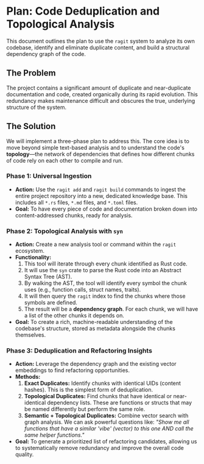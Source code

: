 # Plan: Code Deduplication and Topological Analysis

This document outlines the plan to use the `ragit` system to analyze its own codebase, identify and eliminate duplicate content, and build a structural dependency graph of the code.

## The Problem

The project contains a significant amount of duplicate and near-duplicate documentation and code, created organically during its rapid evolution. This redundancy makes maintenance difficult and obscures the true, underlying structure of the system.

## The Solution

We will implement a three-phase plan to address this. The core idea is to move beyond simple text-based analysis and to understand the code's **topology**—the network of dependencies that defines how different chunks of code rely on each other to compile and run.

### Phase 1: Universal Ingestion

*   **Action:** Use the `ragit add` and `ragit build` commands to ingest the entire project repository into a new, dedicated knowledge base. This includes all `*.rs` files, `*.md` files, and `*.toml` files.
*   **Goal:** To have every piece of code and documentation broken down into content-addressed chunks, ready for analysis.

### Phase 2: Topological Analysis with `syn`

*   **Action:** Create a new analysis tool or command within the `ragit` ecosystem.
*   **Functionality:**
    1.  This tool will iterate through every chunk identified as Rust code.
    2.  It will use the `syn` crate to parse the Rust code into an Abstract Syntax Tree (AST).
    3.  By walking the AST, the tool will identify every symbol the chunk uses (e.g., function calls, struct names, traits).
    4.  It will then query the `ragit` index to find the chunks where those symbols are defined.
    5.  The result will be a **dependency graph**. For each chunk, we will have a list of the other chunks it depends on.
*   **Goal:** To create a rich, machine-readable understanding of the codebase's structure, stored as metadata alongside the chunks themselves.

### Phase 3: Deduplication and Refactoring Insights

*   **Action:** Leverage the dependency graph and the existing vector embeddings to find refactoring opportunities.
*   **Methods:**
    1.  **Exact Duplicates:** Identify chunks with identical UIDs (content hashes). This is the simplest form of deduplication.
    2.  **Topological Duplicates:** Find chunks that have identical or near-identical dependency lists. These are functions or structs that may be named differently but perform the same role.
    3.  **Semantic + Topological Duplicates:** Combine vector search with graph analysis. We can ask powerful questions like: *"Show me all functions that have a similar 'vibe' (vector) to this one AND call the same helper functions."*
*   **Goal:** To generate a prioritized list of refactoring candidates, allowing us to systematically remove redundancy and improve the overall code quality.
